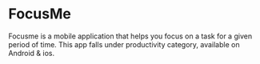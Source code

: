 # FocusMe

Focusme is a mobile application that helps you focus on a task for a given period of time. 
This app falls under productivity category, available on Android & ios.









